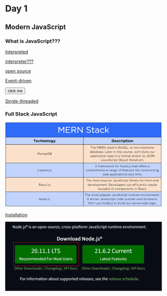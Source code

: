 # Day 1


## Modern JavaScript



### What is JavaScript???


[Interpreted](https://login.codingdojo.com/m/754/16712/124457#:~:text=Features-,Interpreted,-JavaScript%20is%20an) 

[interpreter???](https://v8.dev/docs)
<!-- .element: class="fragment" data-fragment-index="1" -->

[open source](https://github.com/v8)
<!-- .element: class="fragment" data-fragment-index="2" -->


[Event-driven](https://login.codingdojo.com/m/754/16712/124457#:~:text=most%20popular%20browsers%3A-,Event%2Ddriven,-JavaScript%20is%20an) 

<button onclick="myFunc()">click me</button>
<!-- .element: class="fragment" data-fragment-index="1" -->


[Single-threaded](https://login.codingdojo.com/m/754/16712/124457#:~:text=and%20work%20together!-,Single%2Dthreaded,-JavaScript%20is%20run) 


<!-- .element: class="fragment" data-fragment-index="3" -->




### Full Stack JavaScript


![](../../reveal/images/1694016491__mernstack.png)



<a href="https://nodejs.org/en" target="_blank">Installation</a>


![](../../reveal/images/install.png)

